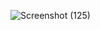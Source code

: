 ![Screenshot (125)](https://github.com/user-attachments/assets/acfa0895-fe2a-455c-9164-d57f0d92c154)
